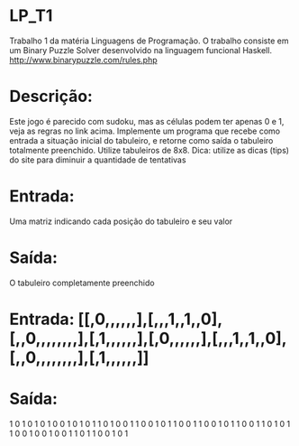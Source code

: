 # LP_T1
Trabalho 1 da matéria Linguagens de Programação. O trabalho consiste em um Binary Puzzle Solver desenvolvido na linguagem funcional Haskell. http://www.binarypuzzle.com/rules.php
# Descrição:
Este jogo é parecido com sudoku, mas as células podem ter apenas 0 e 1, veja as regras no link
acima. Implemente um programa que recebe como entrada a situação inicial do tabuleiro, e retorne
como saída o tabuleiro totalmente preenchido. Utilize tabuleiros de 8x8.
Dica: utilize as dicas (tips) do site para diminuir a quantidade de tentativas
# Entrada:
Uma matriz indicando cada posição do tabuleiro e seu valor
# Saída:
O tabuleiro completamente preenchido
# Entrada: [[,0,,,,,,],[,,,1,,1,,0],[,,0,,,,,,,,],[,1,,,,,,],[,0,,,,,,],[,,,1,,1,,0],[,,0,,,,,,,,],[,1,,,,,,]]
# Saída:
1 0 1 0 1 0 1 0
0 1 0 1 0 1 1 0
1 0 0 1 1 0 0 1
0 1 1 0 0 1 1 0
0 1 0 1 1 0 0 1
1 0 1 0 1 1 0 0
1 0 0 1 0 0 1 1
0 1 1 0 0 1 0 1

